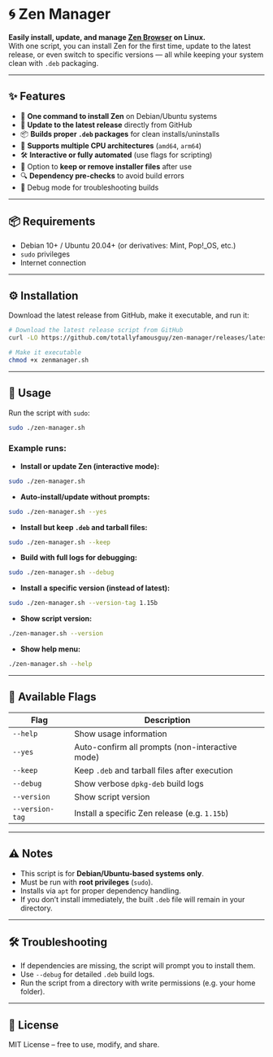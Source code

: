 # 🌀 Zen Manager

**Easily install, update, and manage [Zen Browser](https://zen-browser.app) on Linux.**  
With one script, you can install Zen for the first time, update to the latest release, or even switch to specific versions — all while keeping your system clean with `.deb` packaging.  

---

## ✨ Features

- 🚀 **One command to install Zen** on Debian/Ubuntu systems  
- 🔄 **Update to the latest release** directly from GitHub  
- 📦 **Builds proper `.deb` packages** for clean installs/uninstalls  
- 🎯 **Supports multiple CPU architectures** (`amd64`, `arm64`)  
- 🛠 **Interactive or fully automated** (use flags for scripting)  
- 🧹 Option to **keep or remove installer files** after use  
- 🔍 **Dependency pre-checks** to avoid build errors  
- 🐛 Debug mode for troubleshooting builds  

---

## 📦 Requirements

- Debian 10+ / Ubuntu 20.04+ (or derivatives: Mint, Pop!_OS, etc.)  
- `sudo` privileges  
- Internet connection  

---

## ⚙️ Installation

Download the latest release from GitHub, make it executable, and run it:

```bash
# Download the latest release script from GitHub
curl -LO https://github.com/totallyfamousguy/zen-manager/releases/latest/download/zenmanager.sh

# Make it executable
chmod +x zenmanager.sh
```

---

## 🚀 Usage

Run the script with `sudo`:  

```bash
sudo ./zen-manager.sh
```

### Example runs:

- **Install or update Zen (interactive mode):**

```bash
sudo ./zen-manager.sh
```

- **Auto-install/update without prompts:**

```bash
sudo ./zen-manager.sh --yes
```

- **Install but keep `.deb` and tarball files:**

```bash
sudo ./zen-manager.sh --keep
```

- **Build with full logs for debugging:**

```bash
sudo ./zen-manager.sh --debug
```

- **Install a specific version (instead of latest):**

```bash
sudo ./zen-manager.sh --version-tag 1.15b
```

- **Show script version:**

```bash
./zen-manager.sh --version
```

- **Show help menu:**

```bash
./zen-manager.sh --help
```

---

## 📝 Available Flags

| Flag            | Description |
|-----------------|-------------|
| `--help`        | Show usage information |
| `--yes`         | Auto-confirm all prompts (non-interactive mode) |
| `--keep`        | Keep `.deb` and tarball files after execution |
| `--debug`       | Show verbose `dpkg-deb` build logs |
| `--version`     | Show script version |
| `--version-tag` | Install a specific Zen release (e.g. `1.15b`) |

---


## ⚠️ Notes

- This script is for **Debian/Ubuntu-based systems only**.  
- Must be run with **root privileges** (`sudo`).  
- Installs via `apt` for proper dependency handling.  
- If you don’t install immediately, the built `.deb` file will remain in your directory.  

---

## 🛠 Troubleshooting

- If dependencies are missing, the script will prompt you to install them.  
- Use `--debug` for detailed `.deb` build logs.  
- Run the script from a directory with write permissions (e.g. your home folder).  

---

## 📄 License

MIT License – free to use, modify, and share.  
